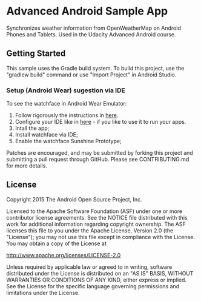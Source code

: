# Advanced Android Sample App

Synchronizes weather information from OpenWeatherMap on Android Phones and Tablets. Used in the Udacity Advanced Android course.


## Getting Started

This sample uses the Gradle build system.  To build this project, use the
"gradlew build" command or use "Import Project" in Android Studio.

### Setup (Android Wear) sugestion via IDE
To see the watchface in Android Wear Emulator:
1. Follow rigorously the instructions in [here](https://developer.android.com/training/wearables/apps/creating.html#SetupEmulator).
2. Configure your IDE like in [here](https://stackoverflow.com/questions/27970210/default-activity-not-found-for-a-wearable-app-created-with-android-studio-temp) - if you like to use it to run your apps.
3. Intall the app;
4. Install watchface via IDE;
5. Enable the watchface Sunshine Prototype;


Patches are encouraged, and may be submitted by forking this project and
submitting a pull request through GitHub. Please see CONTRIBUTING.md for more details.

## License

Copyright 2015 The Android Open Source Project, Inc.

Licensed to the Apache Software Foundation (ASF) under one or more contributor
license agreements.  See the NOTICE file distributed with this work for
additional information regarding copyright ownership.  The ASF licenses this
file to you under the Apache License, Version 2.0 (the "License"); you may not
use this file except in compliance with the License.  You may obtain a copy of
the License at

http://www.apache.org/licenses/LICENSE-2.0

Unless required by applicable law or agreed to in writing, software
distributed under the License is distributed on an "AS IS" BASIS, WITHOUT
WARRANTIES OR CONDITIONS OF ANY KIND, either express or implied.  See the
License for the specific language governing permissions and limitations under
the License.

